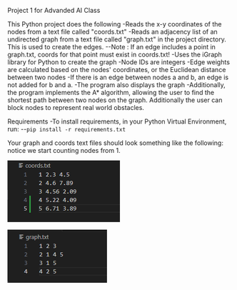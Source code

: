 Project 1 for Advanded AI Class

This Python project does the following
  -Reads the x-y coordinates of the nodes from a text file called "coords.txt"
  -Reads an adjacency list of an undirected graph from a text file called "graph.txt" in the project directory. This is used to create the edges.
    --Note : If an edge includes a point in graph.txt, coords for that point must exist in coords.txt!
  -Uses the iGraph library for Python to create the graph
  -Node IDs are integers
  -Edge weights are calculated based on the nodes' coordinates, or the Euclidean distance between two nodes
  -If there is an edge between nodes a and b, an edge is not added for b and a.
  -The program also displays the graph
  -Additionally, the program implements the A* algorithm, allowing the user to find the shortest path between two nodes on the graph. Additionally the user can block nodes to represent real world obstacles.

Requirements
  -To install requirements, in your Python Virtual Environment, run:
    --`pip install -r requirements.txt`

Your graph and coords text files should look something like the following: notice we start counting nodes from 1.

  ![Coordinate File Example](coords_file_example.png "Coords File Example")
  
  ![Graph File Example](graph_file_example.png "Graph File Example")
